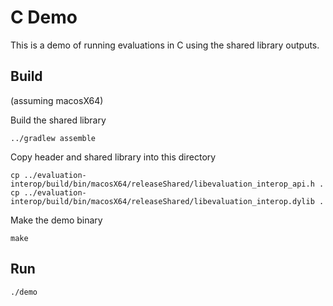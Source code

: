 # C Demo

This is a demo of running evaluations in C using the shared library outputs.

## Build

(assuming macosX64)

Build the shared library
```
../gradlew assemble
```

Copy header and shared library into this directory
```
cp ../evaluation-interop/build/bin/macosX64/releaseShared/libevaluation_interop_api.h .
cp ../evaluation-interop/build/bin/macosX64/releaseShared/libevaluation_interop.dylib .
```

Make the demo binary
```
make
```

## Run

```
./demo
```

